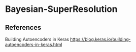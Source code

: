 # Bayesian-SuperResolution
## References
Building Autoencoders in Keras
https://blog.keras.io/building-autoencoders-in-keras.html